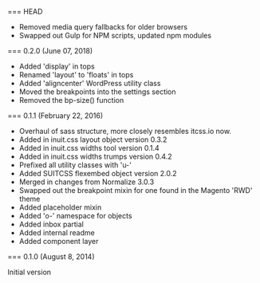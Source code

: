 === HEAD
* Removed media query fallbacks for older browsers
* Swapped out Gulp for NPM scripts, updated npm modules

=== 0.2.0 (June 07, 2018)

* Added 'display' in tops
* Renamed 'layout' to 'floats' in tops
* Added 'aligncenter' WordPress utility class
* Moved the breakpoints into the settings section
* Removed the bp-size() function

=== 0.1.1 (February 22, 2016)

* Overhaul of sass structure, more closely resembles itcss.io now.
* Added in inuit.css layout object version 0.3.2
* Added in inuit.css widths tool version 0.1.4
* Added in inuit.css widths trumps version 0.4.2
* Prefixed all utility classes with 'u-'
* Added SUITCSS flexembed object version 2.0.2
* Merged in changes from Normalize 3.0.3
* Swapped out the breakpoint mixin for one found in the Magento 'RWD' theme
* Added placeholder mixin
* Added 'o-' namespace for objects
* Added inbox partial
* Added internal readme
* Added component layer

=== 0.1.0 (August 8, 2014)

Initial version
